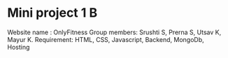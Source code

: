 # Mini project 1 B
Website name : OnlyFitness
Group members: Srushti S, Prerna S, Utsav K, Mayur K.
Requirement: HTML, CSS, Javascript, Backend, MongoDb, Hosting
